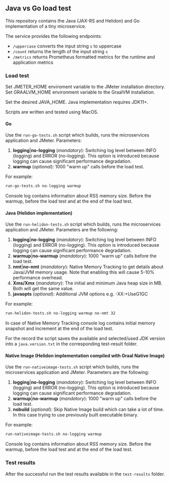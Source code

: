 ## Java vs Go load test

This repository contains the Java (JAX-RS and Helidon) and Go implementation of a tiny microservice.

The service provides the following endpoints:

* `/uppercase` converts the input string `s` to uppercase
* `/count` returns the length of the input string `s`
* `/metrics` returns Prometheus formatted metrics for the runtime and application metrics

### Load test

Set JMETER_HOME enviroment variable to the JMeter installation directory.
Set GRAALVM_HOME environment variable to the GraalVM installation.

Set the desired JAVA_HOME. Java implementation requires JDK11+.

Scripts are written and tested using MacOS.

#### Go

Use the `run-go-tests.sh` script which builds, runs the microservices application and JMeter.
Parameters:

1. **logging**|**no-logging** (*mandatory*): Switching log level between INFO (logging) and ERROR (no-logging). This option is introduced because logging can cause significant performance degradation.
2. **warmup** (*optional*): 1000 "warm up" calls before the load test.

For example:
```bash
run-go-tests.sh no-logging warmup
```
Console log contains information about RSS memory size. Before the warmup, before the load test and at the end of the load test.

#### Java (Helidon implementation)

Use the `run-helidon-tests.sh` script which builds, runs the microservices application and JMeter.
Parameters are the following:

1. **logging**|**no-logging** (*mandatory*): Switching log level between INFO (logging) and ERROR (no-logging). This option is introduced because logging can cause significant performance degradation.
2. **warmup**|**no-warmup** (*mandatory*): 1000 "warm up" calls before the load test.
3. **nmt**|**no-nmt** (*mandatory*): Native Memory Tracking to get details about Java/JVM memory usage. Note that enabling this will cause 5-10% performance overhead.
4. **Xms/Xmx** (*mandatory*): The initial and minimum Java heap size in MB. Both will get the same value.
5. **javaopts** (*optional*): Additional JVM options e.g. -XX:+UseG1GC

For example:
```bash
run-helidon-tests.sh no-logging warmup no-nmt 32
```
In case of Native Memory Tracking console log contains initial memory snapshot and increment at the end of the load test.

For the record the script saves the available and selected/used JDK version into a `java.version.txt` in the corresponding test-result folder.
#### Native Image (Helidon implementation compiled with Graal Native Image)

Use the `run-nativeimage-tests.sh` script which builds, runs the microservices application and JMeter.
Parameters are the following:

1. **logging**|**no-logging** (*mandatory*): Switching log level between INFO (logging) and ERROR (no-logging). This option is introduced because logging can cause significant performance degradation.
2. **warmup**|**no-warmup** (*mandatory*): 1000 "warm up" calls before the load test.
3. **nobuild** (*optional*): Skip Native Image build which can take a lot of time. In this case trying to use previously built executable binary.

For example:
```bash
run-nativeimage-tests.sh no-logging warmup
```
Console log contains information about RSS memory size. Before the warmup, before the load test and at the end of the load test.

### Test results

After the successful run the test results available in the `test-results` folder.
